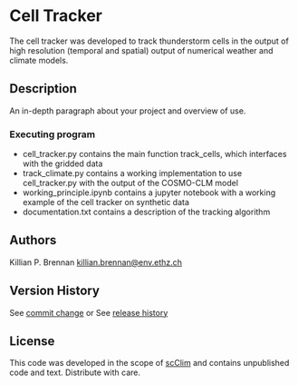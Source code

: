 # Cell Tracker

The cell tracker was developed to track thunderstorm cells in the output of high resolution (temporal and spatial) output of numerical weather and climate models.

## Description

An in-depth paragraph about your project and overview of use.

### Executing program

* cell_tracker.py contains the main function track_cells, which interfaces with the gridded data
* track_climate.py contains a working implementation to use cell_tracker.py with the output of the COSMO-CLM model
* working_principle.ipynb contains a jupyter notebook with a working example of the cell tracker on synthetic data
* documentation.txt contains a description of the tracking algorithm

## Authors

Killian P. Brennan
killian.brennan@env.ethz.ch

## Version History

See [commit change]() or See [release history]()

## License

This code was developed in the scope of [scClim](https://scclim.ethz.ch) and contains unpublished code and text.
Distribute with care.
